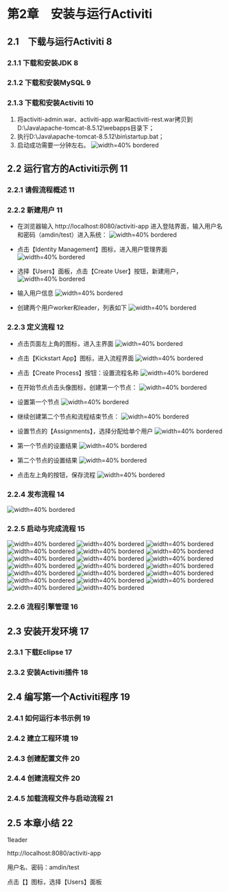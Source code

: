 


# 第2章　安装与运行Activiti 
## 2.1　下载与运行Activiti 8 
###  2.1.1 下载和安装JDK 8 
###  2.1.2 下载和安装MySQL 9 
###  2.1.3 下载和安装Activiti 10 

1. 将activiti-admin.war、activiti-app.war和activiti-rest.war拷贝到D:\Java\apache-tomcat-8.5.12\webapps目录下；
2. 执行D:\Java\apache-tomcat-8.5.12\bin\startup.bat；
3. 启动成功需要一分钟左右。
![width=40% bordered](<images/01_Deploy.png>)
## 2.2 运行官方的Activiti示例 11 
### 2.2.1 请假流程概述 11 
### 2.2.2 新建用户 11 
	
- 在浏览器输入 http://localhost:8080/activiti-app 进入登陆界面，输入用户名和密码（amdin/test）进入系统：
 ![width=40% bordered](<images/02_Login.png>) 

- 点击【Identity Management】图标，进入用户管理界面
 ![width=40% bordered](<images/03_MainIdentityManagement.png>)

- 选择【Users】面板，点击【Create User】按钮，新建用户，
 ![width=40% bordered](<images/04_Users.png>)

- 输入用户信息
 ![width=40% bordered](<images/05_CreateUser.png>)

- 创建两个用户worker和leader，列表如下
 ![width=40% bordered](<images/06_UserList.png>)

### 2.2.3 定义流程 12 

- 点击页面左上角的图标，进入主界面
 ![width=40% bordered](<images/07_MainPage.png>)

- 点击【Kickstart App】图标，进入流程界面
 ![width=40% bordered](<images/08_CreateProcess.png>)

- 点击【Create Process】按钮：设置流程名称
![width=40% bordered](<images/17_ProcessInfo.png>)

- 在开始节点点击头像图标，创建第一个节点：
 ![width=40% bordered](<images/09_Process1.png>)

- 设置第一个节点
 ![width=40% bordered](<images/10_Process2.png>)

- 继续创建第二个节点和流程结束节点：
 ![width=40% bordered](<images/11_Process3.png>)
- 设置节点的【Assignments】，选择分配给单个用户
 ![width=40% bordered](<images/12_Process4.png>)
- 第一个节点的设置结果
 ![width=40% bordered](<images/14_Process5.png>)
- 第二个节点的设置结果
 ![width=40% bordered](<images/15_Process6.png>)
- 点击左上角的按钮，保存流程
 ![width=40% bordered](<images/16_Process7.png>)

### 2.2.4 发布流程 14 
 ![width=40% bordered](<images/17_ProcessInfo.png>)
### 2.2.5 启动与完成流程 15 

 ![width=40% bordered](<images/18_CreateApp.png>)
 ![width=40% bordered](<images/19_AppInfo.png>)
 ![width=40% bordered](<images/20_AddModelsToApp.png>)
 ![width=40% bordered](<images/21_AddModel.png>)
 ![width=40% bordered](<images/22_ModelAdded.png>)
 ![width=40% bordered](<images/23_AppPublish.png>)
 ![width=40% bordered](<images/24_PublishConfirm.png>)
 ![width=40% bordered](<images/25_AppAdded.png>)
 ![width=40% bordered](<images/26_StartProcess1.png>)
 ![width=40% bordered](<images/27_StartProcess2.png>)
 ![width=40% bordered](<images/28_StartProcess3.png>)
 ![width=40% bordered](<images/29_StartProcess4.png>)
 ![width=40% bordered](<images/30_StartProcess5.png>)
 ![width=40% bordered](<images/31_ProcessAudit1.png>)
 ![width=40% bordered](<images/32_ProcessAudit2.png>)
 ![width=40% bordered](<images/33_ProcessAudit3.png>)
 ![width=40% bordered](<images/34_AdminLogin.png>)
 ![width=40% bordered](<images/35_AdminMain.png>)
 ![width=40% bordered](<images/36_Config.png>)
 ![width=40% bordered](<images/37_ConfigCheck.png>)
### 2.2.6 流程引擎管理 16 
## 2.3 安装开发环境 17 
### 2.3.1 下载Eclipse 17 
### 2.3.2 安装Activiti插件 18 
## 2.4 编写第一个Activiti程序 19 
### 2.4.1 如何运行本书示例 19 
### 2.4.2 建立工程环境 19 
### 2.4.3 创建配置文件 20 
### 2.4.4 创建流程文件 20 
### 2.4.5 加载流程文件与启动流程 21 
## 2.5 本章小结 22 


1leader

http://localhost:8080/activiti-app

用户名、密码：amdin/test


点击【】图标，选择【Users】面板